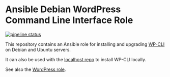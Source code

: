 # Ansible Debian WordPress Command Line Interface Role 

[![pipeline status](https://git.coop/webarch/wpcli/badges/master/pipeline.svg)](https://git.coop/webarch/wpcli/-/commits/master)

This repository contains an Ansible role for installing and upgrading [WP-CLI](https://wp-cli.org/) on Debian and Ubuntu servers. 

It can also be used with the [localhost repo](https://git.coop/webarch/localhost) to install WP-CLI locally.

See also the [WordPress role](https://git.coop/webarch/wordpress).
